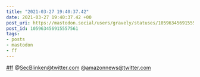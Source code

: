 ```yaml
---
title: "2021-03-27 19:40:37.42"
date: 2021-03-27 19:40:37.42 +00
post_uri: https://mastodon.social/users/gravely/statuses/105963456915557561
post_id: 105963456915557561
tags:
- posts
- mastodon
- ff
---
```

[#ff](https://mastodon.social/tags/ff) @SecBlinken@twitter.com @amazonnews@twitter.com


